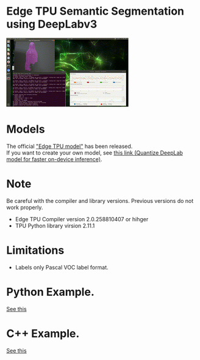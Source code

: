 # Edge TPU Semantic Segmentation using DeepLabv3

![Image](g3doc/img/output.gif)

# Models
The official ["Edge TPU model"](https://coral.withgoogle.com/models/) has been released.<br>
If you want to create your own model, see [this link (Quantize DeepLab model for faster on-device inference)](https://github.com/tensorflow/models/blob/master/research/deeplab/g3doc/quantize.md).


# Note
Be careful with the compiler and library versions. Previous versions do not work properly.
- Edge TPU Compiler version 2.0.258810407 or hihger
- TPU Python library virsion 2.11.1

# Limitations
- Labels only Pascal VOC label format.

# Python Example.
[See this](./python/README.md)

# C++ Example.
[See this](./cpp/README.md)
